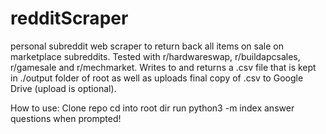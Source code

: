 # redditScraper
personal subreddit web scraper to return back all items on sale on marketplace subreddits. Tested with r/hardwareswap, r/buildapcsales, r/gamesale and r/mechmarket. Writes to and returns a .csv file that is kept in ./output folder of root as well as uploads final copy of .csv to Google Drive (upload is optional).

How to use: 
    Clone repo
    cd into root dir
    run python3 -m index
    answer questions when prompted!
